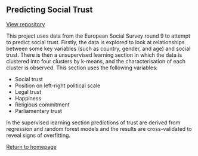 ## Predicting Social Trust

[View repository](https://github.com/erica-kane/Data-Science-Studio)

This project uses data from the European Social Survey round 9 to attempt to predict social trust. Firstly, the data is explored to look at relationships between some key variables (such as country, gender, and age) and social trust. There is then a unsupervised learning section in which the data is clustered into four clusters by k-means, and the characterisation of each cluster is observed. This section uses the following variables: 

- Social trust
- Position on left-right political scale
- Legal trust 
- Happiness 
- Religious commitment 
- Parliamentary trust 

In the supervised learning section predictions of trust are derived from regression and random forest models and the results are cross-validated to reveal signs of overfitting. 


[Return to homepage](index.md)


